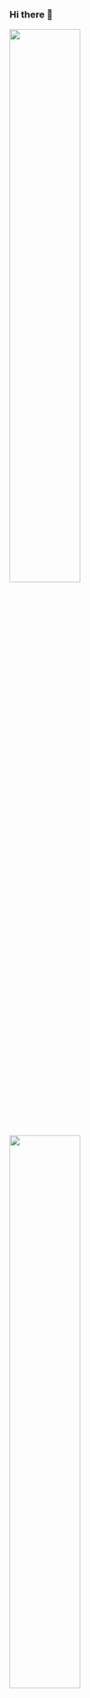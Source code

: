 ### Hi there 👋

<img width=50% src="https://github-readme-stats.vercel.app/api?username=mykallella&theme=blue-green"/>
<img width=50% src="https://github-readme-stats.vercel.app/api/top-langs/?username=mykallella&theme=blue-green"/>

Gmail: mykallella@gmail.com
<br>
Linkedin: https://www.linkedin.com/in/myrela-caroline-508802219/


